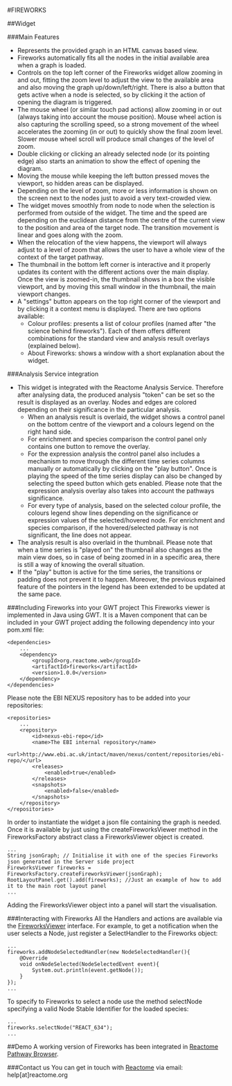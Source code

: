 #FIREWORKS

##Widget

###Main Features
* Represents the provided graph in an HTML canvas based view.
* Fireworks automatically fits all the nodes in the initial available area when a graph is loaded.
* Controls on the top left corner of the Fireworks widget allow zooming in and out, fitting the zoom level to adjust the view to the
  available area and also moving the graph up/down/left/right. There is also a button that gets active when a node is selected,
  so by clicking it the action of opening the diagram is triggered.
* The mouse wheel (or similar touch pad actions) allow zooming in or out (always taking into account the mouse position). Mouse wheel
  action is also capturing the scrolling speed, so a strong movement of the wheel accelerates the zooming (in or out) to quickly show
  the final zoom level. Slower mouse wheel scroll will produce small changes of the level of zoom.
* Double clicking or clicking an already selected node (or its pointing edge) also starts an animation to show the effect of opening
  the diagram.
* Moving the mouse while keeping the left button pressed moves the viewport, so hidden areas can be displayed.
* Depending on the level of zoom, more or less information is shown on the screen next to the nodes just to avoid a very text-crowded
  view.
* The widget moves smoothly from node to node when the selection is performed from outside of the widget. The time and the speed are
  depending on the euclidean distance from the centre of the current view to the position and area of the target node.
  The transition movement is linear and goes along with the zoom.
* When the relocation of the view happens, the viewport will always adjust to a level of zoom that allows the user to have a whole
  view of the context of the target pathway.
* The thumbnail in the bottom left corner is interactive and it properly updates its content with the different actions over the
  main display. Once the view is zoomed-in, the thumbnail shows in a box the visible viewport, and by moving this small window in
  the thumbnail, the main viewport changes.
* A "settings" button appears on the top right corner of the viewport and by clicking it a context menu is displayed. There are
  two options available:
    *  Colour profiles: presents a list of colour profiles (named after "the science behind fireworks"). Each of them offers different
       combinations for the standard view and analysis result overlays (explained below).
    *  About Fireworks: shows a window with a short explanation about the widget.

###Analysis Service integration
* This widget is integrated with the Reactome Analysis Service. Therefore after analysing data, the produced analysis "token" can be
  set so the result is displayed as an overlay. Nodes and edges are colored depending on their significance in the particular analysis.
    * When an analysis result is overlaid, the widget shows a control panel on the bottom centre of the viewport and a colours legend
      on the right hand side.
    * For enrichment and species comparison the control panel only contains one button to remove the overlay.
    * For the expression analysis the control panel also includes a mechanism to move through the different time series columns manually
      or automatically by clicking on the "play button". Once is playing the speed of the time series display can also be changed by
      selecting the speed button which gets enabled. Please note that the expression analysis overlay also takes into account the
      pathways significance.
    * For every type of analysis, based on the selected colour profile, the colours legend show lines depending on the significance or
      expression values of the selected/hovered node. For enrichment and species comparison, if the hovered/selected pathway is not
      significant, the line does not appear.
* The analysis result is also overlaid in the thumbnail. Please note that when a time series is "played on" the thumbnail also changes
  as the main view does, so in case of being zoomed in in a specific area, there is still a way of knowing the overall situation.
* If the "play" button is active for the time series, the transitions or padding does not prevent it to happen. Moreover, the previous
  explained feature of the pointers in the legend has been extended to be updated at the same pace.

###Including Fireworks into your GWT project
This Fireworks viewer is implemented in Java using GWT. It is a Maven component that can be included in your GWT project adding the
following dependency into your pom.xml file:

    <dependencies>
        ...
        <dependency>
            <groupId>org.reactome.web</groupId>
            <artifactId>fireworks</artifactId>
            <version>1.0.0</version>
        </dependency>
    </dependencies>

Please note the EBI NEXUS repository has to be added into your repositories:

    <repositories>
        ...
        <repository>
            <id>nexus-ebi-repo</id>
            <name>The EBI internal repository</name>
            <url>http://www.ebi.ac.uk/intact/maven/nexus/content/repositories/ebi-repo/</url>
            <releases>
                <enabled>true</enabled>
            </releases>
            <snapshots>
                <enabled>false</enabled>
            </snapshots>
        </repository>
    </repositories>

In order to instantiate the widget a json file containing the graph is needed. Once it is available by just using the
createFireworksViewer method in the FireworksFactory abstract class a FireworksViewer object is created.

    ...
    String jsonGraph; // Initialise it with one of the species Fireworks json generated in the Server side project
    FireworksViewer fireworks = FireworksFactory.createFireworksViewer(jsonGraph);
    RootLayoutPanel.get().add(fireworks); //Just an example of how to add it to the main root layout panel
    ...

Adding the FireworksViewer object into a panel will start the visualisation.

###Interacting with Fireworks
All the Handlers and actions are available via the [FireworksViewer](src/main/java/org/reactome/web/fireworks/client/FireworksViewer.java)
interface. For example, to get a notification when the user selects a Node, just register a SelectHandler to the Fireworks object:

    ...
    fireworks.addNodeSelectedHandler(new NodeSelectedHandler(){
        @Override
        void onNodeSelected(NodeSelectedEvent event){
            System.out.println(event.getNode());
        }
    });
    ...

To specify to Fireworks to select a node use the method selectNode specifying a valid Node Stable Identifier for the loaded species:

    ...
    fireworks.selectNode("REACT_634");
    ...

##Demo
A working version of Fireworks has been integrated in [Reactome Pathway Browser](http://www.reactome.org/PathwayBrowser/).

###Contact us
You can get in touch with [Reactome](http://www.reactome.org) via email: help[at]reactome.org
